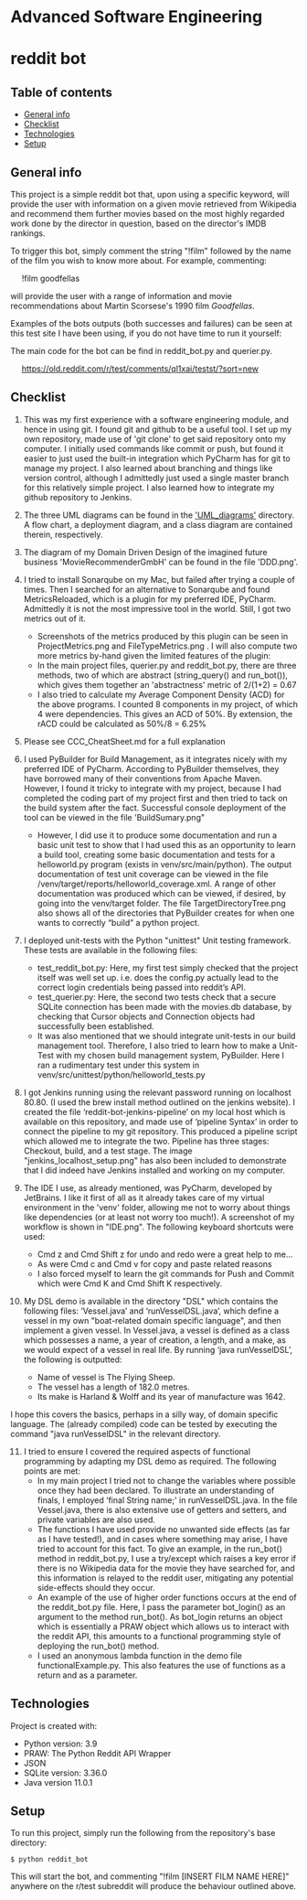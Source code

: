 # Advanced Software Engineering
#  reddit bot

## Table of contents
* [General info](#general-info)
* [Checklist](#checklist)
* [Technologies](#technologies)
* [Setup](#setup)

## General info
This project is a simple reddit bot that, upon using a specific keyword, will provide the user with information on a given movie retrieved from Wikipedia and recommend them further movies based on the most highly regarded work done by the director in question, based on the director's IMDB rankings.

To trigger this bot, simply comment the string "!film" followed by the name of the film you wish to know more about. For example, commenting:
   
&nbsp;&nbsp;&nbsp;&nbsp; !film goodfellas

will provide the user with a range of information and movie recommendations about Martin Scorsese's 1990 film _Goodfellas_.

Examples of the bots outputs (both successes and failures) can be seen at this test site I have been using, if you do not have time to run it yourself:

The main code for the bot can be find in reddit_bot.py and querier.py.

&nbsp;&nbsp;&nbsp;&nbsp; https://old.reddit.com/r/test/comments/ql1xai/testst/?sort=new 

## Checklist

1. This was my first experience with a software engineering module, and hence in using git. I found git and github to be a useful tool. I set up my own repository, made use of 'git clone' to get said repository onto my computer. I initially used commands like commit or push, but found it easier to just used the built-in integration which PyCharm has for git to manage my project. I also learned about branching and things like version control, although I admittedly just used a single master branch for this relatively simple project. I also learned how to integrate my github repository to Jenkins.
2. The three UML diagrams can be found in the ['UML_diagrams'](https://github.com/conorfallon1995/reddit_bot/tree/master/UML_diagrams) directory. A flow chart, a deployment diagram, and a class diagram are contained therein, respectively.
3. The diagram of my Domain Driven Design of the imagined future business 'MovieRecommenderGmbH' can be found in the file 'DDD.png'.
4. I tried to install Sonarqube on my Mac, but failed after trying a couple of times. Then I searched for an alternative to Sonarqube and found MetricsReloaded, which is a plugin for my preferred IDE, PyCharm. Admittedly it is not the most impressive tool in the world. Still, I got two metrics out of it.
   * Screenshots of the metrics produced by this plugin can be seen in ProjectMetrics.png and FileTypeMetrics.png . I will also compute two more metrics by-hand given the limited features of the plugin:
   * In the main project files, querier.py and reddit_bot.py, there are three methods, two of which are abstract (string_query() and run_bot()), which gives them together an 'abstractness' metric of 2/(1+2) = 0.67
   * I also tried to calculate my Average Component Density (ACD) for the above programs. I counted 8 components in my project, of which 4 were dependencies. This gives an ACD of 50%. By extension, the rACD could be calculated as 50%/8 = 6.25%
5. Please see CCC_CheatSheet.md for a full explanation
6. I used PyBuilder for Build Management, as it integrates nicely with my preferred IDE of PyCharm. According to PyBuilder themselves, they have borrowed many of their conventions from Apache Maven. However, I found it tricky to integrate with my project, because I had completed the coding part of my project first and then tried to tack on the build system after the fact. Successful console deployment of the tool can be viewed in the file 'BuildSumary.png"
   * However, I did use it to produce some documentation and run a basic unit test to show that I had used this as an opportunity to learn a build tool, creating some basic documentation and tests for a helloworld.py program (exists in venv/src/main/python). The output documentation of test unit coverage can be viewed in the file /venv/target/reports/helloworld_coverage.xml. A range of other documentation was produced which can be viewed, if desired, by going into the venv/target folder. The file TargetDirectoryTree.png also shows all of the directories that PyBuilder creates for when one wants to correctly “build” a python project.
7. I deployed unit-tests with the Python "unittest" Unit testing framework. These tests are available in the following files:
   * test_reddit_bot.py: Here, my first test simply checked that the project itself was well set up. i.e. does the config.py actually lead to the correct login credentials being passed into reddit’s API.
   * test_querier.py: Here, the second two tests check that a secure SQLite connection has been made with the movies.db database, by checking that Cursor objects and Connection objects had successfully been established.
   * It was also mentioned that we should integrate unit-tests in our build management tool. Therefore, I also tried to learn how to make a Unit-Test with my chosen build management system, PyBuilder. Here I ran a rudimentary test under this system in venv/src/unittest/python/helloworld_tests.py
8. I got Jenkins running using the relevant password running on localhost 80.80. (I used the brew install method outlined on the jenkins website). 
I created the file ‘reddit-bot-jenkins-pipeline’ on my local host which is available on this repository, and made use of ‘pipeline Syntax’ in order to connect the pipeline to my git repository. This produced a pipeline script which allowed me to integrate the two. Pipeline has three stages: Checkout, build, and a test stage. The image "jenkins_localhost_setup.png" has also been included to demonstrate that I did indeed have Jenkins installed and working on my computer.

9. The IDE I use, as already mentioned, was PyCharm, developed by JetBrains. I like it first of all as it already takes care of my virtual environment in the 'venv' folder, allowing me not to worry about things like dependencies (or at least not worry too much!). A screenshot of my workflow is shown in "IDE.png". The following keyboard shortcuts were used:
    * Cmd z and Cmd Shift z for undo and redo were a great help to me...
    * As were Cmd c and Cmd v for copy and paste related reasons
    * I also forced myself to learn the git commands for Push and Commit which were Cmd K and Cmd Shift K respectively.
10. My DSL demo is available in the directory "DSL" which contains the following files: ‘Vessel.java’ and ‘runVesselDSL.java’, which define a vessel in my own "boat-related domain specific language", and then implement a given vessel. In Vessel.java, a vessel is defined as a class which possesses a name, a year of creation, a length, and a make, as we would expect of a vessel in real life. By running ‘java runVesselDSL’, the following is outputted:
    * Name of vessel is The Flying Sheep.
    * The vessel has a length of 182.0 metres.
    * Its make is Harland & Wolff and its year of manufacture was 1642.

I hope this covers the basics, perhaps in a silly way, of domain specific language. The (already compiled) code can be tested by executing the command "java runVesselDSL" in the relevant directory.

11. I tried to ensure I covered the required aspects of functional programming by adapting my DSL demo as required. The following points are met:
    * In my main project I tried not to change the variables where possible once they had been declared. To illustrate an understanding of finals, I employed ‘final String name;' in runVesselDSL.java. In the file Vessel.java, there is also extensive use of getters and setters, and private variables are also used.
    * The functions I have used provide no unwanted side effects (as far as I have tested!), and in cases where something may arise, I have tried to account for this fact. To give an example, in the run_bot() method in reddit_bot.py, I use a try/except which raises a key error if there is no Wikipedia data for the movie they have searched for, and this information is relayed to the reddit user, mitigating any potential side-effects should they occur.
    * An example of the use of higher order functions occurs at the end of the reddit_bot.py file. Here, I pass the parameter bot_login() as an argument to the method run_bot(). As bot_login returns an object which is essentially a PRAW object which allows us to interact with the reddit API, this amounts to a functional programming style of deploying the run_bot() method.
    * I used an anonymous lambda function in the demo file functionalExample.py. This also features the use of functions as a return and as a parameter.


## Technologies
Project is created with:
* Python version: 3.9
* PRAW: The Python Reddit API Wrapper
* JSON
* SQLite version: 3.36.0
* Java version 11.0.1
	
## Setup
To run this project, simply run the following from the repository's base directory:

```
$ python reddit_bot
```
This will start the bot, and commenting "!film [INSERT FILM NAME HERE]" anywhere on the r/test subreddit will produce the behaviour outlined above. 